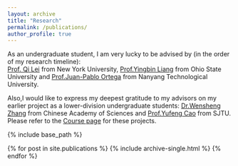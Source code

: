 ```yaml
---
layout: archive
title: "Research"
permalink: /publications/
author_profile: true
---
```

As an undergraduate student, I am very lucky to be advised by (in the order of my research timeline): </br>
[Prof. Qi Lei](https://cecilialeiqi.github.io/) from New York University,  [Prof.Yingbin Liang](https://sites.google.com/view/yingbinliang/home) from Ohio State University and [Prof.Juan-Pablo Ortega](https://juan-pablo-ortega.com/) from Nanyang Technological University.

Also,I would like to express my deepest gratitude to my advisors on my earlier project as a lower-division undergraduate students: [Dr.Wensheng Zhang](https://icmsec.cc.ac.cn/article/5/33.html?zc=36) from Chinese Academy of Sciences and [Prof.Yufeng Cao](https://www.acem.sjtu.edu.cn/en/faculty/caoyufeng.html) from SJTU. Please refer to the [Course page](https://li-yunai.github.io//portfolio/) for these projects.

{% include base_path %}


{% for post in site.publications %}
  {% include archive-single.html %}
{% endfor %}
